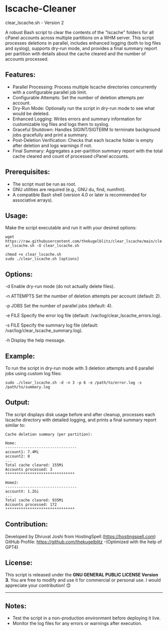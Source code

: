 # lscache-Cleaner

clear_lscache.sh - Version 2

A robust Bash script to clear the contents of the "lscache" folders for all cPanel accounts across multiple partitions on a WHM server. This script processes deletions in parallel, includes enhanced logging (both to log files and syslog), supports dry-run mode, and provides a final summary report per partition with details about the cache cleared and the number of accounts processed.

Features:
-----------
- Parallel Processing: Process multiple lscache directories concurrently with a configurable parallel job limit.
- Configurable Attempts: Set the number of deletion attempts per account.
- Dry-Run Mode: Optionally run the script in dry-run mode to see what would be deleted.
- Enhanced Logging: Writes errors and summary information for customizable log files and logs them to syslog.
- Graceful Shutdown: Handles SIGINT/SIGTERM to terminate background jobs gracefully and print a summary.
- Post-Deletion Verification: Checks that each lscache folder is empty after deletion and logs warnings if not.
- Final Summary: Aggregates a per-partition summary report with the total cache cleared and count of processed cPanel accounts.

Prerequisites:
--------------
- The script must be run as root.
- GNU utilities are required (e.g., GNU du, find, numfmt).
- A compatible Bash shell (version 4.0 or later is recommended for associative arrays).

Usage:
------
Make the script executable and run it with your desired options:

```wget https://raw.githubusercontent.com/thekugelblitz/clear_lscache/main/clear_lscache.sh -O clear_lscache.sh```


    chmod +x clear_lscache.sh
    sudo ./clear_lscache.sh [options]

Options:
--------

-d
Enable dry-run mode (do not actually delete files).

-n ATTEMPTS
Set the number of deletion attempts per account (default: 2).

-p JOBS
Set the number of parallel jobs (default: 4).

-e FILE
Specify the error log file (default: /var/log/clear_lscache_errors.log).

-s FILE
Specify the summary log file (default: /var/log/clear_lscache_summary.log).

-h
Display the help message.

Example:
--------
To run the script in dry-run mode with 3 deletion attempts and 6 parallel jobs using custom log files:

    sudo ./clear_lscache.sh -d -n 3 -p 6 -e /path/to/error.log -s /path/to/summary.log

Output:
-------
The script displays disk usage before and after cleanup, processes each lscache directory with detailed logging, and prints a final summary report similar to:

```
Cache deletion summary (per partition):

Home:
--------------------------------
account1: 7.4Mi
account2: 0
...
Total cache cleared: 155Mi
Accounts processed: 3
*******************************

Home2:
--------------------------------
accountX: 1.2Gi
...
Total cache cleared: 935Mi
Accounts processed: 172
*******************************
```

Contribution:
-------------
Developed by Dhruval Joshi from HostingSpell (https://hostingspell.com)
GitHub Profile: https://github.com/thekugelblitz
-(Optimized with the help of GPT4)

License:
--------
This script is released under the **GNU GENERAL PUBLIC LICENSE Version 3**. You are free to modify and use it for commercial or personal use. I would appreciate your contribution! 😊

---

Notes:
------
- Test the script in a non-production environment before deploying it live.
- Monitor the log files for any errors or warnings after execution.
